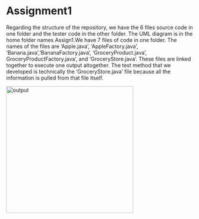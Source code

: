 # Assignment1
Regarding the structure of the repository, we have the 6 files source code in one folder and the tester code in the other folder.
The UML diagram is in the home folder names Assign1.We have 7 files of code in one folder. The names of the files are ‘Apple.java’, 
‘AppleFactory.java’, ‘Banana.java’,‘BananaFactory.java’, ‘GroceryProduct.java’, GroceryProductFactory.java’, and ‘GroceryStore.java’.
These files are linked together to execute one output altogether. The test method that we developed is technically the 
‘GroceryStore.java’ file because all the information is pulled from that file itself. 


<img width="342" alt="output" src="https://github.com/NavdeepV/Assign1/assets/146030349/175dadd6-4af8-4ef3-ac36-ff7cf630f246">
